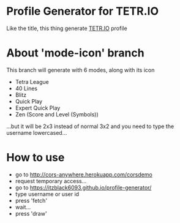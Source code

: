 
# Profile Generator for TETR.IO

Like the title, this thing generate [TETR.IO](https://tetr.io/) profile

# About 'mode-icon' branch

This branch will generate with 6 modes, along with its icon

+ Tetra League
+ 40 Lines
+ Blitz
+ Quick Play
+ Expert Quick Play
+ Zen (Score and Level (Symbols))

...but it will be 2x3 instead of normal 3x2
and you need to type the username lowercased...

# How to use
+ go to http://cors-anywhere.herokuapp.com/corsdemo
+ request temporary access...
+ go to https://itzblack6093.github.io/profile-generator/
+ type username or user id
+ press 'fetch'
+ wait...
+ press 'draw'


